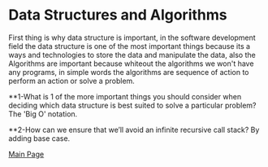# Data Structures and Algorithms

First thing is why data structure is important, in the software development field the data structure is one of the most important things because its a ways and technologies to store the data and manipulate the data, also the Algorithms are important because whiteout the algorithms we won't have any programs, in simple words the algorithms are sequence of action to perform an action or solve a problem.

\*\*1-What is 1 of the more important things you should consider when deciding which data structure is best suited to solve a particular problem? The 'Big O' notation.

\*\*2-How can we ensure that we’ll avoid an infinite recursive call stack? By adding base case.

[Main Page](../README.md)

